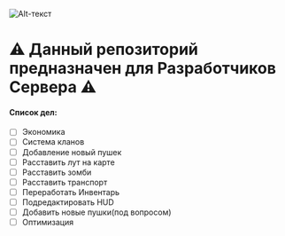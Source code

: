 ![Alt-текст](http://loadscreen.nex-base.ru/dayz/img/test.jpg)

# :warning: __Данный репозиторий предназначен для Разработчиков Сервера__ :warning:

#### Список дел:
- [ ] Экономика
- [ ] Система кланов
- [ ] Добавление новый пушек
- [ ] Расставить лут на карте
- [ ] Расставить зомби
- [ ] Расставить транспорт
- [ ] Переработать Инвентарь
- [ ] Подредактировать HUD
- [ ] Добавить новые пушки(под вопросом)
- [ ] Оптимизация
